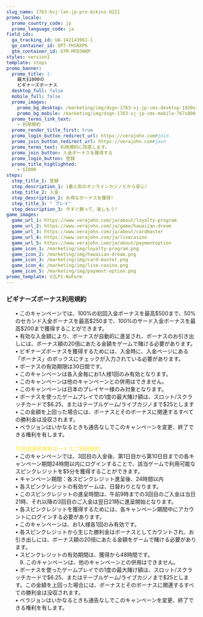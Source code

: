 ```yaml
---
slug_name: 1763-bvj-lan-jp-pro-bikini-0221
promo_locale:
  promo_country_code: jp
  promo_language_code: ja
field_ids:
  ga_tracking_id: UA-142143961-1
  go_container_id: OPT-PHSNXP6
  gtm_container_id: GTM-MFD3NKM
styles: version1
template: steps
promo_banner:
  promo_title: |-
    最大$1000の
    ビギナーズボーナス
  desktop_full: false
  mobile_full: false
  promo_images:
    promo_bg_desktop: /marketing/img/dsgn-1763-vj-jp-cms-desktop-1920x1080.png
    promo_bg_mobile: /marketing/img/dsgn-1763-vj-jp-cms-mobile-767x800.png
  promo_terms_link_text:
    - 利用規約
  promo_render_title_first: true
  promo_login_button_redirect_url: https://verajohn.com#join
  promo_join_button_redirect_url: https://verajohn.com#join
  promo_terms_text: 利用規約に同意します。
  promo_join_button: 入金ボーナスを獲得する
  promo_login_button: 登録
  promo_title_highlighted:
    - $1000
steps:
  step_title_1: 登録
  step_description_1: 1番人気のオンラインカジノだから安心!
  step_title_2: 入金
  step_description_2: お得なボーナスを獲得!
  step_title_3: " プレイ"
  step_description_3: 今すぐ勝って、楽しもう!
game_images:
  game_url_1: https://www.verajohn.com/ja/about/loyalty-program
  game_url_2: https://www.verajohn.com/ja/game/hawaiian-dream
  game_url_3: https://www.verajohn.com/ja/about/cardmaster
  game_url_4: https://www.verajohn.com/ja/livecasino
  game_url_5: https://www.verajohn.com/ja/about/paymentoption
  game_icon_1: /marketing/img/loyalty-program.png
  game_icon_2: /marketing/img/hawaiian-dream.png
  game_icon_3: /marketing/img/card-master.png
  game_icon_4: /marketing/img/live-casino.png
  game_icon_5: /marketing/img/payment-option.png
promo_template: VJLP1-NoForm
---
```

<h3>ビギナーズボーナス利用規約</h3>

<ul class="terms-ul">
                    <p>•	このキャンペーンでは、100%の初回入金ボーナスを最高$500まで、50%のセカンド入金ボーナスを最高$250まで、100%のサード入金ボーナスを最高$200まで獲得することができます。<br>•	有効な入金額により、ボーナスが自動的に進呈され、ボーナスのお引き出しには、ボーナス額の20倍にあたる金額をゲームで賭ける必要があります。<br>•	ビギナーズボーナスを獲得するためには、入金時に、入金ページにある「ボーナス」のボックスにチェックが入力されている必要があります。 <br>•	ボーナスの有効期限は30日間です。 <br>•	このキャンペーンは各入金毎にお1人様1回のみ有効となります。 <br>•	このキャンペーンは他のキャンペーンとの併用はできません。<br>•	このキャンペーンは日本のプレイヤー様のみ対象となります。<br>•	ボーナスを使ったゲームプレイでの1度の最大賭け額は、スロット/スクラッチカードで$6.25、またはテーブルゲーム/ライブカジノまで$25とします<br>•	この金額を上回った場合には、ボーナスとそのボーナスに関連するすべての勝利金は没収されます。<br>•	ベラジョンはいかなるときも通告なしでこのキャンペーンを変更、終了できる権利を有します。<br><br><font color="#fee63d">10日間連続無料ボーナスご利用規約</font><br>•	このキャンペーンでは、3回目の入金後、第1日目から第10日目までの各キャンペーン期間24時間以内にログインすることで、該当ゲームで利用可能なスピンクレジットを$5分を獲得することができます。<br>•	キャンペーン期間：各スピンクレジット進呈後、24時間以内<br>•	各スピンクレジットの有効ゲームは、日替わりとなります。<br>•	このスピンクレジットの進呈時間は、午前9時までの3回目のご入金は当日21時、それ以降の3回目のご入金は翌日21時に進呈開始となります。<br>•	各スピンクレジットを獲得するためには、各キャンペーン期間中にアカウントにログインする必要があります。<br>•	このキャンペーンは、お1人様各1回のみ有効です。<br>•	各スピンクレジットから生じた勝利金はボーナスとしてカウントされ、お引き出しには、ボーナス額の20倍にあたる金額をゲームで賭ける必要があります。<br>•	スピンクレジットの有効期間は、獲得から48時間です。<br>&nbsp; &nbsp;9. このキャンペーンは、他のキャンペーンとの併用はできません。<br>•	ボーナスを使ったゲームプレイでの1度の最大賭け額は、スロット/スクラッチカードで$6.25、またはテーブルゲーム/ライブカジノまで$25とします。この金額を上回った場合には、ボーナスとそのボーナスに関連するすべての勝利金は没収されます。<br>•	ベラジョンはいかなるときも通告なしでこのキャンペーンを変更、終了できる権利を有します。<br></p>
					</ul>
